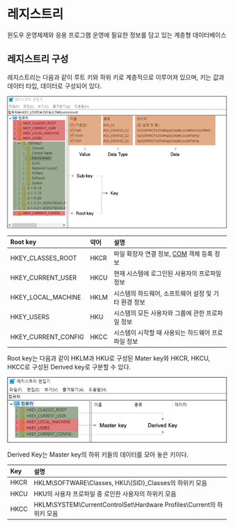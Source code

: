 # 레지스트리

윈도우 운영체제와 응용 프로그램 운영에 필요한 정보를 담고 있는 계층형 데이터베이스

## **레지스트리 구성**

레지스트리는 다음과 같이 루트 키와 하위 키로 계층적으로 이루어져 있으며, 키는 값과 데이터 타입, 데이터로 구성되어 있다.

![](images/2022-07-10-18-37-02.png)

| Root key              | 약어  | 설명  |
| :---                  | :---  | :---  |
| HKEY_CLASSES_ROOT     | HKCR  | 파일 확장자 연결 정보, [COM](https://ko.wikipedia.org/wiki/%EC%BB%B4%ED%8F%AC%EB%84%8C%ED%8A%B8_%EC%98%A4%EB%B8%8C%EC%A0%9D%ED%8A%B8_%EB%AA%A8%EB%8D%B8) 객체 등록 정보            |
| HKEY_CURRENT_USER     | HKCU  | 현재 시스템에 로그인된 사용자의 프로파일 정보         |
| HKEY_LOCAL_MACHINE    | HKLM  | 시스템의 하드웨어, 소프트웨어 설정 및 기타 환경 정보  |
| HKEY_USERS            | HKU   | 시스템의 모든 사용자와 그룹에 관한 프로파일 정보      |
| HKEY_CURRENT_CONFIG   | HKCC  | 시스템이 시작할 때 사용되는 하드웨어 프로파일 정보    |

Root key는 다음과 같이 HKLM과 HKU로 구성된 Mater key와 HKCR, HKCU, HKCC로 구성된 Derived key로 구분할 수 있다.

![](images/2022-07-10-18-43-21.png)

Derived Key는 Master key의 하위 키들의 데이터를 모아 놓은 키이다.

| Key   | 설명  |
| :---  | :---  |
| HKCR  | HKLM\SOFTWARE\Classes, HKU\\{SID}_Classes의 하위키 모음 |
| HKCU  | HKU의 사용자 프로파일 중 로인한 사용자의 하위키 모음 |
| HKCC  | HKLM\SYSTEM\CurrentControlSet\Hardware Profiles\Current의 하위키 모음 |
